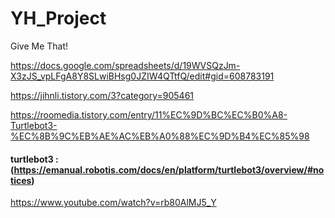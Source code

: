 # YH_Project
Give Me That!

https://docs.google.com/spreadsheets/d/19WVSQzJm-X3zJS_vpLFgA8Y8SLwiBHsg0JZIW4QTtfQ/edit#gid=608783191


https://jihnli.tistory.com/3?category=905461

https://roomedia.tistory.com/entry/11%EC%9D%BC%EC%B0%A8-Turtlebot3-%EC%8B%9C%EB%AE%AC%EB%A0%88%EC%9D%B4%EC%85%98

#### turtlebot3 : (https://emanual.robotis.com/docs/en/platform/turtlebot3/overview/#notices)


https://www.youtube.com/watch?v=rb80AlMJ5_Y